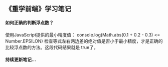 <!--
 * @Author: Luoxd
 * @Description: 
 * @Date: 2019-09-01 21:41:20
 * @LastEditTime: 2019-09-01 21:45:29
 * @LastEditors: Luoxd
 -->
## 《重学前端》学习笔记

#### 如何正确的判断浮点数？
使用JavaScript提供的最小精度值：
console.log(Math.abs(0.1 + 0.2 - 0.3) <= Number.EPSILON)
检查等式左右两边差的绝对值是否小于最小精度，才是正确的比较浮点数的方法。这段代码结果就是 true了。

#### 持续更新笔记...